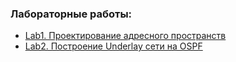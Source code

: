 ### Лабораторные работы:
 - [Lab1. Проектирование адресного пространств](lab1/)
 - [Lab2. Построение Underlay сети на OSPF](lab2/)
